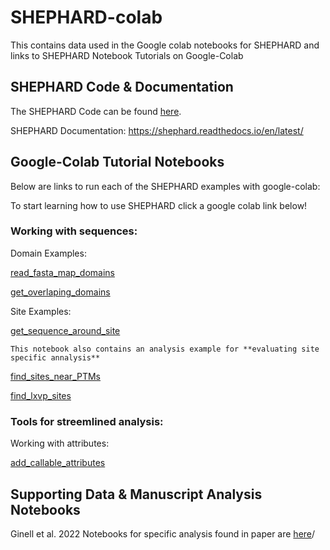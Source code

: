 # SHEPHARD-colab

This contains data used in the Google colab notebooks for SHEPHARD and links to SHEPHARD Notebook Tutorials on Google-Colab

## SHEPHARD Code & Documentation
The SHEPHARD Code can be found [here](https://github.com/holehouse-lab/shephard).

SHEPHARD Documentation: https://shephard.readthedocs.io/en/latest/

## Google-Colab Tutorial Notebooks 
Below are links to run each of the SHEPHARD examples with google-colab:

To start learning how to use SHEPHARD click a google colab link below!

### Working with sequences:

Domain Examples:

[read_fasta_map_domains](https://colab.research.google.com/drive/1Q_OTNAxCHk43MeUQ4gCVs9GetUk_6fAI?usp=sharing) 

[get_overlaping_domains](https://colab.research.google.com/drive/1gBSbQWtBzSwIm1SaR0Cj9Vk4CgU44DtW?usp=sharing)

Site Examples:

[get_sequence_around_site](https://colab.research.google.com/drive/1bb_j9kTZj06NOJMfYOlQCGY3OAK6vR5d?usp=sharing) 
    
    This notebook also contains an analysis example for **evaluating site specific annalysis**

[find_sites_near_PTMs](https://colab.research.google.com/drive/1D2TOFDO6rYgMjAQB3Ft1u_GEIFjSE_Yt?usp=sharing)

[find_lxvp_sites](https://colab.research.google.com/drive/1iMDgYAozgNgGEn518XOp0IZGuWpcJ2Jb?usp=sharing)

### Tools for streemlined analysis:

Working with attributes:

[add_callable_attributes](https://colab.research.google.com/drive/1NwZJ9PWOy5B-XILBdX1Mo7L06NEq5ZtY?usp=sharing)

## Supporting Data & Manuscript Analysis Notebooks 

Ginell et al. 2022
Notebooks for specific analysis found in paper are [here](https://github.com/holehouse-lab/supportingdata/tree/master/2022/ginell_2022)/

